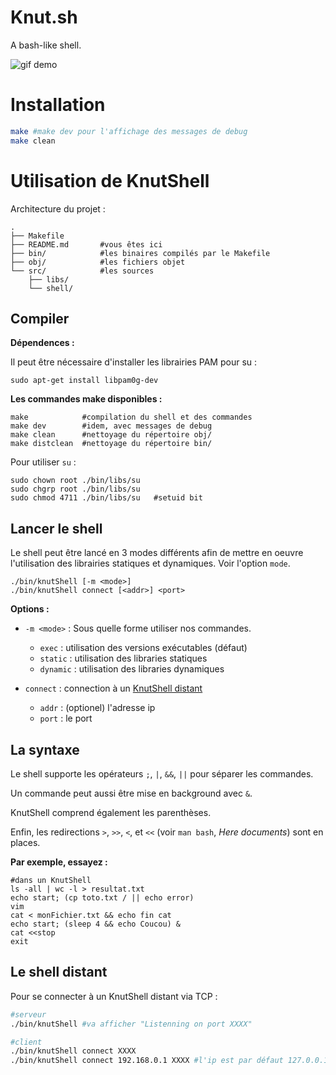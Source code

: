 Knut.sh
=======

A bash-like shell.

![gif demo](http://i.imgur.com/ol1r4Ze.gif)

# Installation

```bash
make #make dev pour l'affichage des messages de debug
make clean
```

# Utilisation de KnutShell

Architecture du projet :

```
.
├── Makefile
├── README.md       #vous êtes ici
├── bin/            #les binaires compilés par le Makefile
├── obj/            #les fichiers objet
└── src/            #les sources
    ├── libs/
    └── shell/
```

## Compiler

**Dépendences :**

Il peut être nécessaire d'installer les librairies PAM pour su :

```
sudo apt-get install libpam0g-dev
```

**Les commandes make disponibles :**

```
make            #compilation du shell et des commandes
make dev        #idem, avec messages de debug
make clean      #nettoyage du répertoire obj/
make distclean  #nettoyage du répertoire bin/
```

Pour utiliser `su` :

```
sudo chown root ./bin/libs/su
sudo chgrp root ./bin/libs/su
sudo chmod 4711 ./bin/libs/su   #setuid bit
```

## Lancer le shell

Le shell peut être lancé en 3 modes différents afin de mettre en oeuvre
l'utilisation des librairies statiques et dynamiques. Voir l'option `mode`.

```
./bin/knutShell [-m <mode>]
./bin/knutShell connect [<addr>] <port>
```

**Options :**

- `-m <mode>` : Sous quelle forme utiliser nos commandes.
    - `exec` : utilisation des versions exécutables (défaut)
    - `static` : utilisation des libraries statiques
    - `dynamic` : utilisation des libraries dynamiques

- `connect` : connection à un [KnutShell distant](#le-shell-distant)
    - `addr` : (optionel) l'adresse ip
    - `port` : le port

## La syntaxe

Le shell supporte les opérateurs `;`, `|`, `&&`, `||` pour séparer les
commandes.

Un commande peut aussi être mise en background avec `&`.

KnutShell comprend également les parenthèses.

Enfin, les redirections `>`, `>>`, `<`, et `<<` (voir `man bash`,
*Here documents*) sont en places.

**Par exemple, essayez :**

```
#dans un KnutShell
ls -all | wc -l > resultat.txt
echo start; (cp toto.txt / || echo error)
vim
cat < monFichier.txt && echo fin cat
echo start; (sleep 4 && echo Coucou) &
cat <<stop
exit
```

## Le shell distant

Pour se connecter à un KnutShell distant via TCP :

```bash
#serveur
./bin/knutShell #va afficher "Listenning on port XXXX"
```

```bash
#client
./bin/knutShell connect XXXX
./bin/knutShell connect 192.168.0.1 XXXX #l'ip est par défaut 127.0.0.1
```
